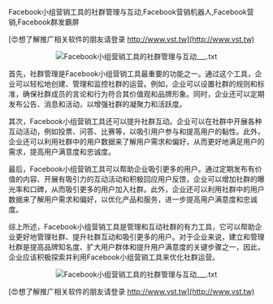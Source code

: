 Facebook小组营销工具的社群管理与互动,Facebook营销机器人,Facebook营销,Facebook群发霸屏

[😍想了解推广相关软件的朋友请登录 http://www.vst.tw](http://www.vst.tw)

 <center><img src="https://vst.tw/MP4/tuiguang/png/5.png" alt="Facebook小组营销工具的社群管理与互动___.txt"></center>

首先，社群管理是Facebook小组营销工具最重要的功能之一。通过这个工具，企业可以轻松地创建、管理和监控社群的运营。例如，企业可以设置社群的规则和标准，确保社群成员的言论和行为符合其价值观和品牌形象。同时，企业还可以定期发布公告、消息和活动，以增强社群的凝聚力和活跃度。

其次，Facebook小组营销工具还可以提升社群互动。企业可以在社群中开展各种互动活动，例如投票、问答、比赛等，以吸引用户参与和提高用户的黏性。此外，企业还可以利用社群中的用户数据来了解用户需求和偏好，从而更好地满足用户的需求，提高用户满意度和忠诚度。

最后，Facebook小组营销工具可以帮助企业吸引更多的用户。通过定期发布有价值的内容、开展有吸引力的互动活动和积极回应用户反馈，企业可以增加社群的曝光率和口碑，从而吸引更多的用户加入社群。此外，企业还可以利用社群中的用户数据来了解用户需求和偏好，以优化产品和服务，进一步提高用户满意度和忠诚度。

综上所述，Facebook小组营销工具是管理和互动社群的有力工具，它可以帮助企业更好地管理社群、提升社群互动和吸引更多的用户。对于企业来说，建立和管理社群是提高品牌知名度、扩大用户群体和提升用户满意度的关键步骤之一，因此，企业应该积极探索并利用Facebook小组营销工具来优化社群运营。

 <center><img src="https://vst.tw/MP4/tuiguang/png/4.png" alt="Facebook小组营销工具的社群管理与互动___.txt"></center>

[😍想了解推广相关软件的朋友请登录 http://www.vst.tw](http://www.vst.tw)



